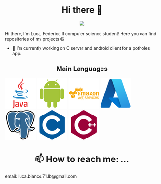 <h1 align="center">Hi there 👋</h1>

<p align="center">
  <img src= "https://media4.giphy.com/media/qgQUggAC3Pfv687qPC/giphy.gif?cid=ecf05e47t1yn0oylbuavkmhltukuhwcgvhe905g66ontnyhq&rid=giphy.gif&ct=g">
</p>

Hi there, I'm Luca, Federico II computer science student! Here you can find repositories of my projects 😃

- 🔭 I’m currently working on C server and android client for a potholes app.

<h2 align=center>Main Languages</h1>

<p>
<img width="100" src="./img/java.svg">
<img width="100" src="./img/android.svg">
<img width="100" src="./img/aws.svg">
<img width="100" src="./img/azure.svg">
<img width="100" src="./img/pg.svg">
<img width="100" src="./img/c.svg">
<img width="100" src="./img/cpp.svg">
</p>


<h1 align= "center"> 📫 How to reach me: ... </h1>
<p> email: luca.bianco.71.lb@gmail.com </p>

<!--
**Luca-Bianco/Luca-Bianco** is a ✨ _special_ ✨ repository because its `README.md` (this file) appears on your GitHub profile.

Here are some ideas to get you started:

- 🔭 I’m currently working on ...
- 🌱 I’m currently learning ...
- 👯 I’m looking to collaborate on ...
- 🤔 I’m looking for help with ...
- 💬 Ask me about ...
- 📫 How to reach me: ...
- 😄 Pronouns: ...
- ⚡ Fun fact: ...
-->

